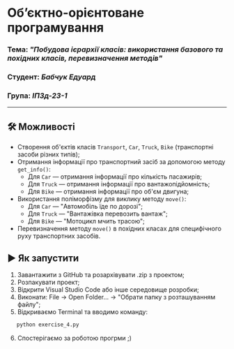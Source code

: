 # Об’єктно-орієнтоване програмування  
### Тема: _"Побудова ієрархії класів: використання базового та похідних класів, перевизначення методів"_  
### Студент: _Бабчук Едуард_  
### Група: _ІПЗд-23-1_  
---  

## 🛠 Можливості

- Створення об'єктів класів `Transport`, `Car`, `Truck`, `Bike` (транспортні засоби різних типів);
- Отримання інформації про транспортний засіб за допомогою методу `get_info()`:
  - Для `Car` — отримання інформації про кількість пасажирів;
  - Для `Truck` — отримання інформації про вантажопідйомність;
  - Для `Bike` — отримання інформації про об'єм двигуна;
- Використання поліморфізму для виклику методу `move()`:
  - Для `Car` — "Автомобіль їде по дорозі";
  - Для `Truck` — "Вантажівка перевозить вантаж";
  - Для `Bike` — "Мотоцикл мчить трасою";
- Перевизначення методу `move()` в похідних класах для специфічного руху транспортних засобів.

## ▶️ Як запустити

1. Завантажити з GitHub та розархівувати .zip з проектом;
2. Розпакувати проект;
3. Відкрити Visual Studio Code або інше середовище розробки;
4. Виконати: File -> Open Folder... -> "Обрати папку з розташуванням файлу";
5. Відкриваємо Terminal та вводимо команду:
```bash
   python exercise_4.py
```
6. Спостерігаємо за роботою прогрми ;)